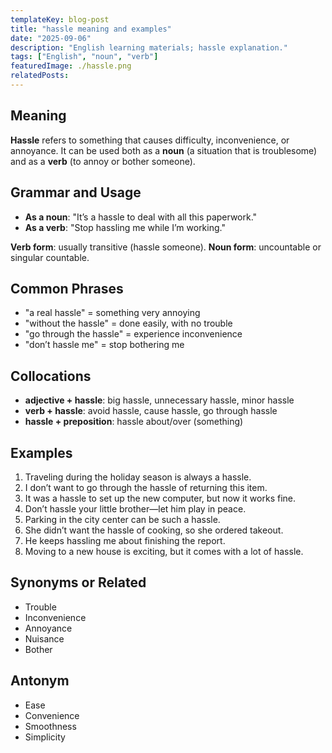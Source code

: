 ```yaml
---
templateKey: blog-post
title: "hassle meaning and examples"
date: "2025-09-06"
description: "English learning materials; hassle explanation."
tags: ["English", "noun", "verb"]
featuredImage: ./hassle.png
relatedPosts:
---
```


## Meaning

**Hassle** refers to something that causes difficulty, inconvenience, or annoyance.
It can be used both as a **noun** (a situation that is troublesome) and as a **verb** (to annoy or bother someone).

## Grammar and Usage

- **As a noun**: "It’s a hassle to deal with all this paperwork."
- **As a verb**: "Stop hassling me while I’m working."

**Verb form**: usually transitive (hassle someone).
**Noun form**: uncountable or singular countable.

## Common Phrases

- "a real hassle" = something very annoying
- "without the hassle" = done easily, with no trouble
- "go through the hassle" = experience inconvenience
- "don’t hassle me" = stop bothering me

## Collocations

- **adjective + hassle**: big hassle, unnecessary hassle, minor hassle
- **verb + hassle**: avoid hassle, cause hassle, go through hassle
- **hassle + preposition**: hassle about/over (something)

## Examples

1. Traveling during the holiday season is always a hassle.
2. I don’t want to go through the hassle of returning this item.
3. It was a hassle to set up the new computer, but now it works fine.
4. Don’t hassle your little brother—let him play in peace.
5. Parking in the city center can be such a hassle.
6. She didn’t want the hassle of cooking, so she ordered takeout.
7. He keeps hassling me about finishing the report.
8. Moving to a new house is exciting, but it comes with a lot of hassle.

## Synonyms or Related

- Trouble
- Inconvenience
- Annoyance
- Nuisance
- Bother

## Antonym

- Ease
- Convenience
- Smoothness
- Simplicity
